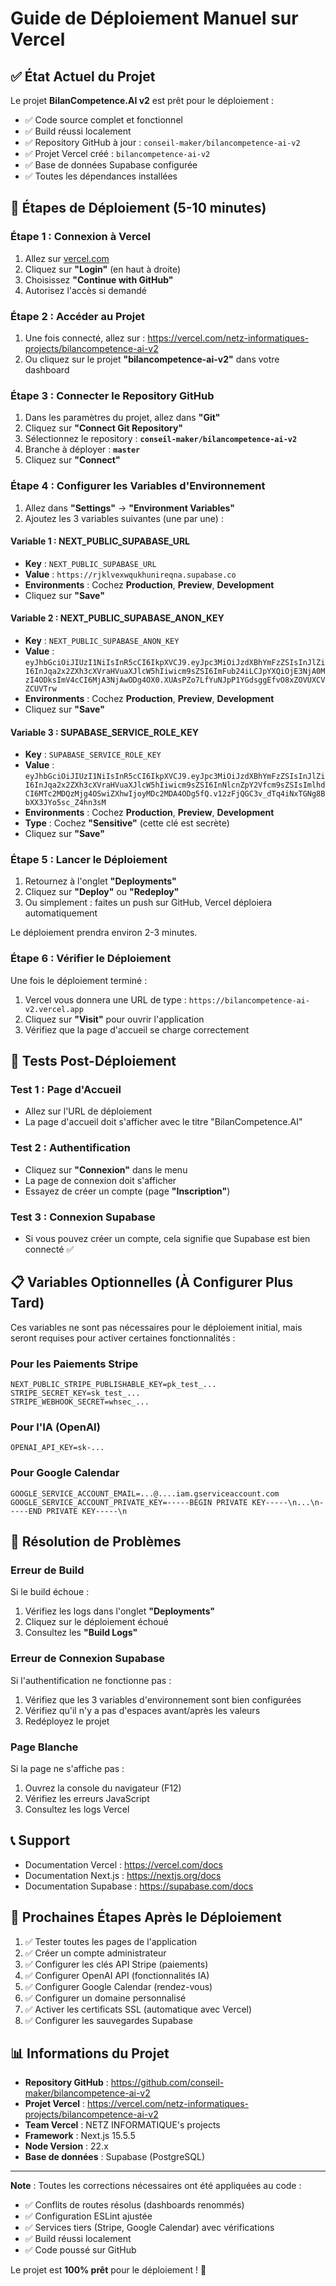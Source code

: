 # Guide de Déploiement Manuel sur Vercel

## ✅ État Actuel du Projet

Le projet **BilanCompetence.AI v2** est prêt pour le déploiement :

- ✅ Code source complet et fonctionnel
- ✅ Build réussi localement
- ✅ Repository GitHub à jour : `conseil-maker/bilancompetence-ai-v2`
- ✅ Projet Vercel créé : `bilancompetence-ai-v2`
- ✅ Base de données Supabase configurée
- ✅ Toutes les dépendances installées

## 🚀 Étapes de Déploiement (5-10 minutes)

### Étape 1 : Connexion à Vercel

1. Allez sur [vercel.com](https://vercel.com)
2. Cliquez sur **"Login"** (en haut à droite)
3. Choisissez **"Continue with GitHub"**
4. Autorisez l'accès si demandé

### Étape 2 : Accéder au Projet

1. Une fois connecté, allez sur : https://vercel.com/netz-informatiques-projects/bilancompetence-ai-v2
2. Ou cliquez sur le projet **"bilancompetence-ai-v2"** dans votre dashboard

### Étape 3 : Connecter le Repository GitHub

1. Dans les paramètres du projet, allez dans **"Git"**
2. Cliquez sur **"Connect Git Repository"**
3. Sélectionnez le repository : **`conseil-maker/bilancompetence-ai-v2`**
4. Branche à déployer : **`master`**
5. Cliquez sur **"Connect"**

### Étape 4 : Configurer les Variables d'Environnement

1. Allez dans **"Settings"** → **"Environment Variables"**
2. Ajoutez les 3 variables suivantes (une par une) :

#### Variable 1 : NEXT_PUBLIC_SUPABASE_URL
- **Key** : `NEXT_PUBLIC_SUPABASE_URL`
- **Value** : `https://rjklvexwqukhunireqna.supabase.co`
- **Environments** : Cochez **Production**, **Preview**, **Development**
- Cliquez sur **"Save"**

#### Variable 2 : NEXT_PUBLIC_SUPABASE_ANON_KEY
- **Key** : `NEXT_PUBLIC_SUPABASE_ANON_KEY`
- **Value** : `eyJhbGciOiJIUzI1NiIsInR5cCI6IkpXVCJ9.eyJpc3MiOiJzdXBhYmFzZSIsInJlZiI6InJqa2x2ZXh3cXVraHVuaXJlcW5hIiwicm9sZSI6ImFub24iLCJpYXQiOjE3NjA0MzI4ODksImV4cCI6MjA3NjAwODg4OX0.XUAsPZo7LfYuNJpP1YGdsggEfvO8xZOVUXCVZCUVTrw`
- **Environments** : Cochez **Production**, **Preview**, **Development**
- Cliquez sur **"Save"**

#### Variable 3 : SUPABASE_SERVICE_ROLE_KEY
- **Key** : `SUPABASE_SERVICE_ROLE_KEY`
- **Value** : `eyJhbGciOiJIUzI1NiIsInR5cCI6IkpXVCJ9.eyJpc3MiOiJzdXBhYmFzZSIsInJlZiI6InJqa2x2ZXh3cXVraHVuaXJlcW5hIiwicm9sZSI6InNlcnZpY2Vfcm9sZSIsImlhdCI6MTc2MDQzMjg4OSwiZXhwIjoyMDc2MDA4ODg5fQ.v12zFjQGC3v_dTq4iNxTGNg8BbXX3JYo5sc_Z4hn3sM`
- **Environments** : Cochez **Production**, **Preview**, **Development**
- **Type** : Cochez **"Sensitive"** (cette clé est secrète)
- Cliquez sur **"Save"**

### Étape 5 : Lancer le Déploiement

1. Retournez à l'onglet **"Deployments"**
2. Cliquez sur **"Deploy"** ou **"Redeploy"**
3. Ou simplement : faites un push sur GitHub, Vercel déploiera automatiquement

Le déploiement prendra environ 2-3 minutes.

### Étape 6 : Vérifier le Déploiement

Une fois le déploiement terminé :

1. Vercel vous donnera une URL de type : `https://bilancompetence-ai-v2.vercel.app`
2. Cliquez sur **"Visit"** pour ouvrir l'application
3. Vérifiez que la page d'accueil se charge correctement

## 🧪 Tests Post-Déploiement

### Test 1 : Page d'Accueil
- Allez sur l'URL de déploiement
- La page d'accueil doit s'afficher avec le titre "BilanCompetence.AI"

### Test 2 : Authentification
- Cliquez sur **"Connexion"** dans le menu
- La page de connexion doit s'afficher
- Essayez de créer un compte (page **"Inscription"**)

### Test 3 : Connexion Supabase
- Si vous pouvez créer un compte, cela signifie que Supabase est bien connecté ✅

## 📋 Variables Optionnelles (À Configurer Plus Tard)

Ces variables ne sont pas nécessaires pour le déploiement initial, mais seront requises pour activer certaines fonctionnalités :

### Pour les Paiements Stripe
```
NEXT_PUBLIC_STRIPE_PUBLISHABLE_KEY=pk_test_...
STRIPE_SECRET_KEY=sk_test_...
STRIPE_WEBHOOK_SECRET=whsec_...
```

### Pour l'IA (OpenAI)
```
OPENAI_API_KEY=sk-...
```

### Pour Google Calendar
```
GOOGLE_SERVICE_ACCOUNT_EMAIL=...@....iam.gserviceaccount.com
GOOGLE_SERVICE_ACCOUNT_PRIVATE_KEY=-----BEGIN PRIVATE KEY-----\n...\n-----END PRIVATE KEY-----\n
```

## 🔧 Résolution de Problèmes

### Erreur de Build
Si le build échoue :
1. Vérifiez les logs dans l'onglet **"Deployments"**
2. Cliquez sur le déploiement échoué
3. Consultez les **"Build Logs"**

### Erreur de Connexion Supabase
Si l'authentification ne fonctionne pas :
1. Vérifiez que les 3 variables d'environnement sont bien configurées
2. Vérifiez qu'il n'y a pas d'espaces avant/après les valeurs
3. Redéployez le projet

### Page Blanche
Si la page ne s'affiche pas :
1. Ouvrez la console du navigateur (F12)
2. Vérifiez les erreurs JavaScript
3. Consultez les logs Vercel

## 📞 Support

- Documentation Vercel : https://vercel.com/docs
- Documentation Next.js : https://nextjs.org/docs
- Documentation Supabase : https://supabase.com/docs

## 🎯 Prochaines Étapes Après le Déploiement

1. ✅ Tester toutes les pages de l'application
2. ✅ Créer un compte administrateur
3. ✅ Configurer les clés API Stripe (paiements)
4. ✅ Configurer OpenAI API (fonctionnalités IA)
5. ✅ Configurer Google Calendar (rendez-vous)
6. ✅ Configurer un domaine personnalisé
7. ✅ Activer les certificats SSL (automatique avec Vercel)
8. ✅ Configurer les sauvegardes Supabase

## 📊 Informations du Projet

- **Repository GitHub** : https://github.com/conseil-maker/bilancompetence-ai-v2
- **Projet Vercel** : https://vercel.com/netz-informatiques-projects/bilancompetence-ai-v2
- **Team Vercel** : NETZ INFORMATIQUE's projects
- **Framework** : Next.js 15.5.5
- **Node Version** : 22.x
- **Base de données** : Supabase (PostgreSQL)

---

**Note** : Toutes les corrections nécessaires ont été appliquées au code :
- ✅ Conflits de routes résolus (dashboards renommés)
- ✅ Configuration ESLint ajustée
- ✅ Services tiers (Stripe, Google Calendar) avec vérifications
- ✅ Build réussi localement
- ✅ Code poussé sur GitHub

Le projet est **100% prêt** pour le déploiement ! 🚀

